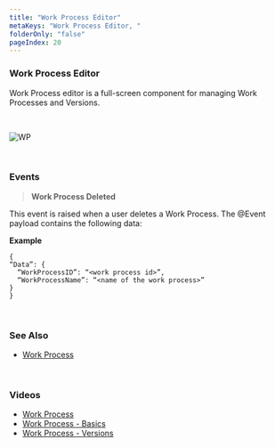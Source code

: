 ```yaml
---
title: "Work Process Editor"
metaKeys: "Work Process Editor, "
folderOnly: "false"
pageIndex: 20
---
```




### Work Process Editor

Work Process editor is a full-screen component for managing Work Processes and Versions.

<br/>

![WP](https://profitbasedocs.blob.core.windows.net/images/workprocess2.png)

<br/>


### Events



>**Work Process Deleted**

This event is raised when a user deletes a Work Process. The @Event payload contains the following data:
<br/>

**Example**

```
{
“Data”: {
  “WorkProcessID”: “<work process id>”,
  “WorkProcessName”: “<name of the work process>”
}
}
```




<br/>

### See Also  

* [Work Process](../../workprocess.md)

<br/>

### Videos

* [Work Process](../../../videos/workprocess.md)
* [Work Process - Basics](https://profitbasedocs.blob.core.windows.net/videos/Work%20Process%20-%20Basics.mp4)
* [Work Process - Versions](https://profitbasedocs.blob.core.windows.net/videos/Work%20Process%20Versions.mp4)

<br/>


